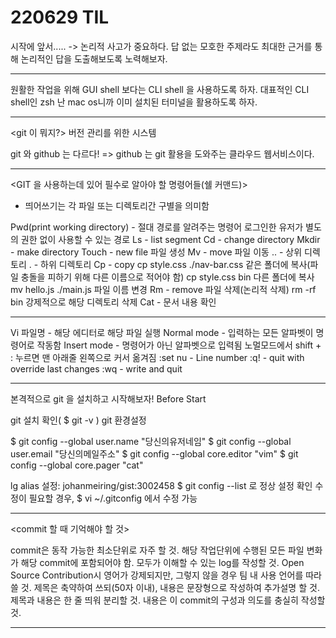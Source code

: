 # 220629 TIL

시작에 앞서.....
-> 논리적 사고가 중요하다. 답 없는 모호한 주제라도 최대한 근거를 통해 논리적인 답을 도출해보도록 노력해보자.

-----

원활한 작업을 위해 GUI shell 보다는 CLI shell 을 사용하도록 하자.
대표적인 CLI shell인 zsh
난 mac os니까 이미 설치된 터미널을 활용하도록 하자.

-----

<git 이 뭐지?>
버전 관리를 위한 시스템

git 와 github 는 다르다!
=> github 는 git 활용을 도와주는 클라우드 웹서비스이다.

----

<GIT 을 사용하는데 있어 필수로 알아야 할 명령어들(쉘 커맨드)>
* 띄어쓰기는 각 파일 또는 디렉토리간 구별을 의미함

Pwd(print working directory) - 절대 경로를 알려주는 명령어
로그인한 유저가 별도의 권한 없이 사용할 수 있는 경로
Ls - list segment
Cd - change directory
Mkdir - make directory 
Touch - new file 파일 생성
Mv - move 파일 이동
.. - 상위 디렉토리
. - 하위 디렉토리
Cp - copy
cp style.css ./nav-bar.css 같은 폴더에 복사(파일 충돌을 피하기 위해 다른 이름으로 적어야 함)
cp style.css bin 다른 폴더에 복사
mv hello.js ./main.js 파일 이름 변경
Rm - remove 파일 삭제(논리적 삭제)
rm -rf bin 강제적으로 해당 디렉토리 삭제
Cat - 문서 내용 확인

------

<vi commands>

Vi 파일명 - 해당 에디터로 해당 파일 실행
Normal mode - 입력하는 모든 알파벳이 명령어로 작동함
Insert mode - 명령어가 아닌 알파벳으로 입력됨
노멀모드에서 shift + : 누르면 맨 아래줄 왼쪽으로 커서 옮겨짐
:set nu - Line number
:q! - quit with override last changes
:wq - write and quit

------

본격적으로 git 을 설치하고 시작해보자!
Before Start

git 설치 확인( $ git -v )
git 환경설정

$ git config --global user.name "당신의유저네임"
$ git config --global user.email "당신의메일주소"
$ git config --global core.editor "vim"
$ git config --global core.pager "cat"

lg alias 설정: johanmeiring/gist:3002458
$ git config --list 로 정상 설정 확인
수정이 필요할 경우, $ vi ~/.gitconfig 에서 수정 가능

-----

<commit 할 때 기억해야 할 것>

commit은 동작 가능한 최소단위로 자주 할 것.
해당 작업단위에 수행된 모든 파일 변화가 해당 commit에 포함되어야 함.
모두가 이해할 수 있는 log를 작성할 것.
Open Source Contribution시 영어가 강제되지만, 그렇지 않을 경우 팀 내 사용 언어를
따라 쓸 것.
제목은 축약하여 쓰되(50자 이내), 내용은 문장형으로 작성하여 추가설명 할 것.
제목과 내용은 한 줄 띄워 분리할 것.
내용은 이 commit의 구성과 의도를 충실히 작성할 것.

-----

